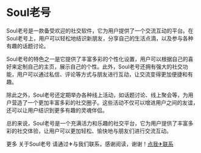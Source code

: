 # Soul老号

Soul老号是一款备受欢迎的社交软件，它为用户提供了一个交流互动的平台。在Soul老号上，用户可以轻松地结识新朋友，分享自己的生活点滴，以及参与各种有趣的话题讨论。

Soul老号的特色之一是它提供了丰富多彩的个性化设置，用户可以根据自己的喜好来定制自己的主页，展示自己的个性。此外，Soul老号还拥有强大的社交功能，用户可以通过私信、评论等方式与朋友进行互动，让交流变得更加便捷和有趣。

除此之外，Soul老号还定期举办各种线上活动，如话题讨论、线上聚会等，为用户营造了一个更加丰富多彩的社交圈子。这些活动不仅可以增进用户之间的友谊，还可以让用户结识到更多有趣的灵魂伴侣。

总的来说，Soul老号是一个充满活力和乐趣的社交平台，它为用户提供了丰富多彩的社交体验，让用户可以更加轻松、愉快地与朋友们进行交流互动。

更多 关于Soul老号 请通过✈与我们联系，感谢阅读，谢谢！[点我✈联系](https://www.k02.cc)